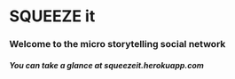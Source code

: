 # SQUEEZE it


### Welcome to the micro storytelling social network


##### You can take a glance at squeezeit.herokuapp.com

